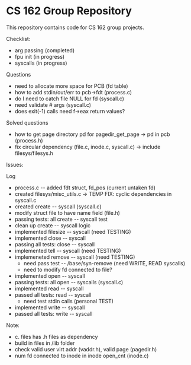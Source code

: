 CS 162 Group Repository
=======================

This repository contains code for CS 162 group projects.

Checklist:
- arg passing (completed)
- fpu init (in progress)
- syscalls (in progress)

Questions
- need to allocate more space for PCB (fd table)
- how to add stdin/out/err to pcb->fdt (process.c)
- do I need to catch file NULL for fd (syscall.c)
- need validate # args (syscall.c)
- does exit(-1) calls need f->eax return values? 
 
 Solved questions 
 - how to get page directory pd for pagedir_get_page -> pd in pcb (process.h)
 - fix circular dependency (file.c, inode.c, syscall.c) -> include filesys/filesys.h

Issues:

Log
- process.c -- added fdt struct, fd_pos (current untaken fd)
- created filesys/misc_utils.c -> TEMP FIX: cyclic dependencies in syscall.c 
- created create -- syscall (syscall.c)
- modify struct file to have name field (file.h)
- passing tests: all create -- syscall test
- clean up create -- syscall logic 
- implemented filesize -- syscall (need TESTING)
- implemented close -- syscall 
- passing all tests: close -- syscall 
- implemented tell -- syscall (need TESTING)
- implemeneted remove -- syscall (need TESTING)
    - need pass test -- /base/syn-remove (need WRITE, READ syscalls)
    - need to modify fd connected to file?
- implemented open -- syscall 
- passing tests: all open -- syscalls (syscall.c)
- implemented read -- syscall 
- passed all tests: read -- syscall 
    - need test stdin calls (personal TEST) 
- implemented write -- syscall 
- passed all tests: write -- syscall 

 

Note:
- c. files has .h files as dependency 
- build in files in /lib folder
- check valid user virt addr (vaddr.h), valid page (pagedir.h)
- num fd connected to inode in inode open_cnt (inode.c)

